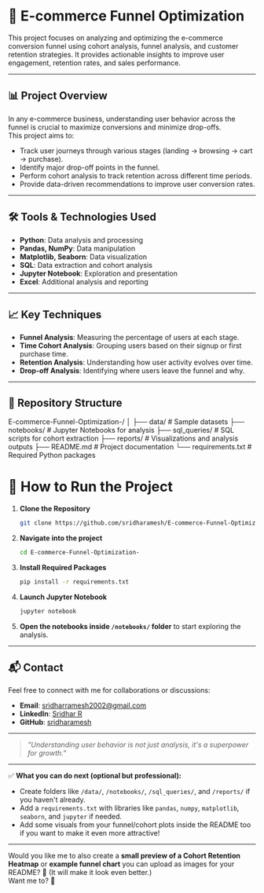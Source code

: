 
# 🛒 E-commerce Funnel Optimization

This project focuses on analyzing and optimizing the e-commerce conversion funnel using cohort analysis, funnel analysis, and customer retention strategies. It provides actionable insights to improve user engagement, retention rates, and sales performance.

---

## 📊 Project Overview

In any e-commerce business, understanding user behavior across the funnel is crucial to maximize conversions and minimize drop-offs.  
This project aims to:

- Track user journeys through various stages (landing → browsing → cart → purchase).
- Identify major drop-off points in the funnel.
- Perform cohort analysis to track retention across different time periods.
- Provide data-driven recommendations to improve user conversion rates.

---

## 🛠️ Tools & Technologies Used

- **Python**: Data analysis and processing
- **Pandas, NumPy**: Data manipulation
- **Matplotlib, Seaborn**: Data visualization
- **SQL**: Data extraction and cohort analysis
- **Jupyter Notebook**: Exploration and presentation
- **Excel**: Additional analysis and reporting

---

## 📈 Key Techniques

- **Funnel Analysis**: Measuring the percentage of users at each stage.
- **Time Cohort Analysis**: Grouping users based on their signup or first purchase time.
- **Retention Analysis**: Understanding how user activity evolves over time.
- **Drop-off Analysis**: Identifying where users leave the funnel and why.

---

## 📂 Repository Structure


E-commerce-Funnel-Optimization-/
│
├── data/                # Sample datasets
├── notebooks/           # Jupyter Notebooks for analysis
├── sql_queries/         # SQL scripts for cohort extraction
├── reports/             # Visualizations and analysis outputs
├── README.md            # Project documentation
└── requirements.txt     # Required Python packages



# 🚀 How to Run the Project

1. **Clone the Repository**
   ```bash
   git clone https://github.com/sridharamesh/E-commerce-Funnel-Optimization-.git
   ```

2. **Navigate into the project**
   ```bash
   cd E-commerce-Funnel-Optimization-
   ```

3. **Install Required Packages**
   ```bash
   pip install -r requirements.txt
   ```

4. **Launch Jupyter Notebook**
   ```bash
   jupyter notebook
   ```

5. **Open the notebooks inside `/notebooks/` folder** to start exploring the analysis.

---

## 📬 Contact

Feel free to connect with me for collaborations or discussions:

- **Email**: [sridharramesh2002@gmail.com](mailto:sridharramesh2002@gmail.com)
- **LinkedIn**: [Sridhar R](https://www.linkedin.com/in/sridhar-r-05167521a/)
- **GitHub**: [sridharamesh](https://github.com/sridharamesh)

---

> *"Understanding user behavior is not just analysis, it's a superpower for growth."*

---



✅ **What you can do next (optional but professional):**

- Create folders like `/data/`, `/notebooks/`, `/sql_queries/`, and `/reports/` if you haven't already.
- Add a `requirements.txt` with libraries like `pandas`, `numpy`, `matplotlib`, `seaborn`, and `jupyter` if needed.
- Add some visuals from your funnel/cohort plots inside the README too if you want to make it even more attractive!

---

Would you like me to also create a **small preview of a Cohort Retention Heatmap** or **example funnel chart** you can upload as images for your README? 🚀 (It will make it look even better.)  
Want me to? 🎯
